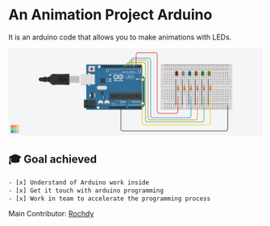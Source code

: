 # An Animation Project Arduino 
It is an arduino code that allows you to make animations with LEDs.

![img](assets/Shiny_Luulia-Albar.png)

## 🎓 Goal achieved
    - [x] Understand of Arduino work inside
    - [x] Get it touch with arduino programming
    - [x] Work in team to accelerate the programming process

Main Contributor:
    [Rochdy](https://github.com/Rochdy-max)
